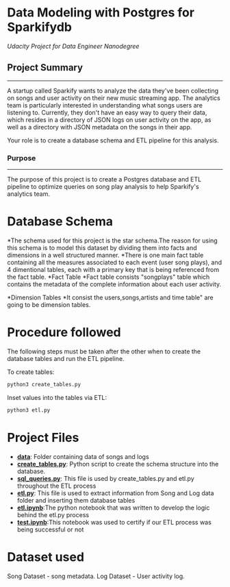 # Data Modeling with Postgres for Sparkifydb

*Udacity Project for Data Engineer Nanodegree*

##  Project Summary
***
A startup called Sparkify wants to analyze the data they've been collecting on songs and user activity on their new music streaming app. The analytics team is particularly interested in understanding what songs users are listening to. Currently, they don't have an easy way to query their data, which resides in a directory of JSON logs on user activity on the app, as well as a directory with JSON metadata on the songs in their app.

Your role is to create a database schema and ETL pipeline for this analysis.


### Purpose
***
The purpose of this project is to create a Postgres database and ETL pipeline to optimize queries on song play analysis to help Sparkify's analytics team. 

# Database Schema

*The schema used for this project is the star schema.The reason for using this schema is to model this dataset by dividing them into facts and dimensions in a well structured manner.
*There is one main fact table containing all the measures associated to each event (user song plays), and 4 dimentional tables, each with a primary key that is being referenced from the fact table.
   *Fact Table
   *Fact table consists "songplays" table which contains the metadata of the complete information about each user activity. 

   *Dimension Tables
   *It consist the users,songs,artists and time table" are going to be dimension tables. 


# Procedure followed

The following steps must be taken after the other when to create the database tables and run the ETL pipeline.

To create tables:
```bash
python3 create_tables.py
```
Inset values into the tables via ETL:
```bash
python3 etl.py
```

# Project Files


* **[data](data)**: Folder containing data of songs and logs 
* **[create_tables.py](create_tables.py)**: Python script to create the schema structure into the database.
* **[sql_queries.py](sql_queries.py)**: This file is used by create_tables.py and etl.py throughout the ETL process
* **[etl.py](etl.py)**: This file is used to extract information from Song and Log data folder and inserting them database tables
* **[etl.ipynb](etl.ipynb)**:The python notebook that was written to develop the logic behind the etl.py process
* **[test.ipynb](test.ipynb)**:This notebook was used to certify if our ETL process was being successful or not


# Dataset used
  
  Song Dataset - song metadata.
  Log Dataset - User activity log.

 
 

